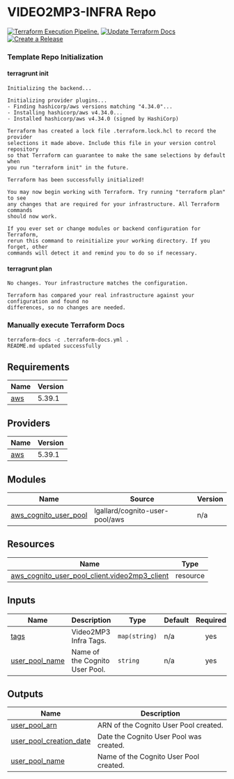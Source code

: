 # VIDEO2MP3-INFRA Repo

[![Terraform Execution Pipeline.](https://github.com/DONTMERGE/video2mp3-infra/actions/workflows/aws-build.yml/badge.svg)](https://github.com/DONTMERGE/video2mp3-infra/actions/workflows/aws-build.yml) [![Update Terraform Docs](https://github.com/DONTMERGE/video2mp3-infra/actions/workflows/docs.yml/badge.svg)](https://github.com/DONTMERGE/video2mp3-infra/actions/workflows/docs.yml) [![Create a Release](https://github.com/DONTMERGE/video2mp3-infra/actions/workflows/release.yml/badge.svg)](https://github.com/DONTMERGE/video2mp3-infra/actions/workflows/release.yml)

### Template Repo Initialization
#### terragrunt init
```
Initializing the backend...

Initializing provider plugins...
- Finding hashicorp/aws versions matching "4.34.0"...
- Installing hashicorp/aws v4.34.0...
- Installed hashicorp/aws v4.34.0 (signed by HashiCorp)

Terraform has created a lock file .terraform.lock.hcl to record the provider
selections it made above. Include this file in your version control repository
so that Terraform can guarantee to make the same selections by default when
you run "terraform init" in the future.

Terraform has been successfully initialized!

You may now begin working with Terraform. Try running "terraform plan" to see
any changes that are required for your infrastructure. All Terraform commands
should now work.

If you ever set or change modules or backend configuration for Terraform,
rerun this command to reinitialize your working directory. If you forget, other
commands will detect it and remind you to do so if necessary.
```
#### terragrunt plan
```
No changes. Your infrastructure matches the configuration.

Terraform has compared your real infrastructure against your configuration and found no
differences, so no changes are needed.
```
### Manually execute Terraform Docs
```
terraform-docs -c .terraform-docs.yml .
README.md updated successfully
```
<!-- BEGIN_TF_DOCS -->
## Requirements

| Name | Version |
|------|---------|
| <a name="requirement_aws"></a> [aws](#requirement\_aws) | 5.39.1 |

## Providers

| Name | Version |
|------|---------|
| <a name="provider_aws"></a> [aws](#provider\_aws) | 5.39.1 |

## Modules

| Name | Source | Version |
|------|--------|---------|
| <a name="module_aws_cognito_user_pool"></a> [aws\_cognito\_user\_pool](#module\_aws\_cognito\_user\_pool) | lgallard/cognito-user-pool/aws | n/a |

## Resources

| Name | Type |
|------|------|
| [aws_cognito_user_pool_client.video2mp3_client](https://registry.terraform.io/providers/hashicorp/aws/5.39.1/docs/resources/cognito_user_pool_client) | resource |

## Inputs

| Name | Description | Type | Default | Required |
|------|-------------|------|---------|:--------:|
| <a name="input_tags"></a> [tags](#input\_tags) | Video2MP3 Infra Tags. | `map(string)` | n/a | yes |
| <a name="input_user_pool_name"></a> [user\_pool\_name](#input\_user\_pool\_name) | Name of the Cognito User Pool. | `string` | n/a | yes |

## Outputs

| Name | Description |
|------|-------------|
| <a name="output_user_pool_arn"></a> [user\_pool\_arn](#output\_user\_pool\_arn) | ARN of the Cognito User Pool created. |
| <a name="output_user_pool_creation_date"></a> [user\_pool\_creation\_date](#output\_user\_pool\_creation\_date) | Date the Cognito User Pool was created. |
| <a name="output_user_pool_name"></a> [user\_pool\_name](#output\_user\_pool\_name) | Name of the Cognito User Pool created. |
<!-- END_TF_DOCS -->
